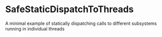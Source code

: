 # SafeStaticDispatchToThreads
A minimal example of statically dispatching calls to different subsystems running in individual threads
